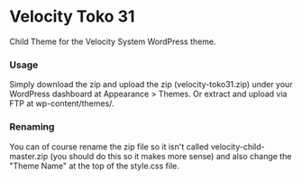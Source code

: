 Velocity Toko 31
=================

Child Theme for the Velocity System WordPress theme.

### Usage
Simply download the zip and upload the zip (velocity-toko31.zip) under your WordPress dashboard at Appearance > Themes. Or extract and upload via FTP at wp-content/themes/.


### Renaming
You can of course rename the zip file so it isn't called velocity-child-master.zip (you should do this so it makes more sense) and also change the "Theme Name" at the top of the style.css file.

